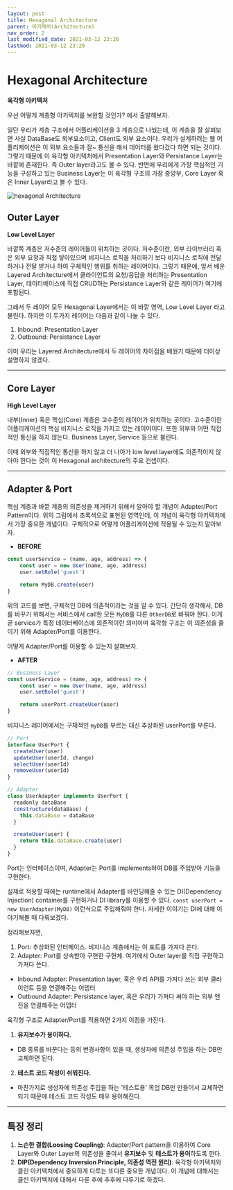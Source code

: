 ```yaml
---
layout: post
title: Hexagonal Architecture
parent: 아키텍처(Architecture)
nav_order: 2
last_modified_date: 2021-03-12 23:20
lastmod: 2021-03-12 23:20
---
```


# Hexagonal Architecture
**육각형 아키텍처**

우선 어떻게 계층형 아키텍처를 보완할 것인가? 에서 출발해보자. 

일단 우리가 계층 구조에서 어플리케이션을 3 계층으로 나눴는데, 이 계층을 잘 살펴보면 사실 DataBase도 외부요소이고, Client도 외부 요소이다. 우리가 설계하려는 웹 어플리케이션은 이 외부 요소들과 잘~ 통신을 해서 데이터를 왔다갔다 하면 되는 것이다. 그렇기 때문에 이 육각형 아키텍처에서 Presentation Layer와 Persistance Layer는 바깥에 존재한다. 즉 Outer layer라고도 볼 수 있다. 반면에 우리에게 가장 핵심적인 기능을 구성하고 있는 Business Layer는 이 육각형 구조의 가장 중앙부, Core Layer 혹은 Inner Layer라고 볼 수 있다.

![hexagonal Architecture](../../../assets/images/architecture_hexa.png)

## Outer Layer
**Low Level Layer**

바깥쪽 계층은 저수준의 레이어들이 위치하는 곳이다. 저수준이란, 외부 라이브러리 혹은 외부 요청과 직접 닿아있으며 비지니스 로직을 처리하기 보다 비지니스 로직에 전달하거나 전달 받거나 하여 구체적인 행위를 취하는 레이어이다. 그렇기 때문에, 앞서 배운 Layered Architecture에서 클라이언트의 요청/응답을 처리하는 Presentation Layer, 데이터베이스에 직접 CRUD하는 Persistance Layer와 같은 레이어가 여기에 포함된다.

그래서 두 레이어 모두 Hexagonal Layer에서는 이 바깥 영역, Low Level Layer 라고 불린다. 하지만 이 두가지 레이어는 다음과 같이 나눌 수 있다.

1. Inbound: Presentation Layer
2. Outbound: Persistance Layer

이미 우리는 Layered Architecture에서 두 레이어의 차이점을 배웠기 때문에 더이상 설명하지 않겠다.

* * *

## Core Layer
**High Level Layer**

내부(Inner) 혹은 핵심(Core) 계층은 고수준의 레이어가 위치하는 곳이다. 고수준이란 어플리케이션의 핵심 비지니스 로직을 가지고 있는 레이어이다. 또한 외부와 어떤 직접적인 통신을 하지 않는다. Business Layer, Service 등으로 불린다.

이때 외부와 직접적인 통신을 하지 않고 더 나아가 low level layer에도 의존적이지 않아야 한다는 것이 이 Hexagonal architecture의 주요 컨셉이다.


* * *

## Adapter & Port

핵심 계층과 바깥 계층의 의존성을 제거하기 위해서 알아야 할 개념이 Adapter/Port Pattern이다. 위의 그림에서 초록색으로 표현된 영역인데, 이 개념이 육각형 아키텍처에서 가장 중요한 개념이다. 구체적으로 어떻게 어플리케이션에 적용될 수 있는지 알아보자.
* **BEFORE**

```javascript
const userService = (name, age, address) => {
    const user = new User(name, age, address)
    user.setRole('guest')

    return MyDB.create(user)
}
```
위의 코드를 보면, 구체적인 DB에 의존적이라는 것을 알 수 있다. 간단히 생각해서, DB를 바꾸기 위해서는 서비스에서 call한 모든 `MyDB`를 다른 `OtherDB`로 바꿔야 한다. 이게 곧 service가 특정 데이터베이스에 의존적이란 의미이며 육각형 구조는 이 의존성을 줄이기 위해 Adapter/Port를 이용한다.

어떻게 Adapter/Port를 이용할 수 있는지 살펴보자.

* **AFTER**

```javascript
// Business Layer
const userService = (name, age, address) => {
    const user = new User(name, age, address)
    user.setRole('guest')

    return userPort.createUser(user)
}
```
비지니스 레이어에서는 구체적인 `myDB`를 부르는 대신 추상화된 userPort를 부른다.

```javascript
// Port
interface UserPort {
  createUser(user)
  updateUser(userId, change)
  selectUser(userId)
  removeUser(userId)
}

// Adapter
class UserAdapter implements UserPort {
  readonly dataBase
  constructure(dataBase) {
    this.dataBase = dataBase
  }

  createUser(user) {
    return this.dataBase.create(user)
  }
}
```
Port는 인터페이스이며, Adapter는 Port를 implements하여 DB를 주입받아 기능을 구현한다.

실제로 적용할 때에는 runtime에서 Adapter를 바인딩해줄 수 있는 DI(Dependency Injection) container를 구현하거나 DI library를 이용할 수 있다.
`const userPort = new UserAdapter(MyDB)` 이런식으로 주입해줘야 한다. 자세한 이야기는 DI에 대해 이야기해볼 때 다뤄보겠다.


정리해보자면,
1. Port: 추상화된 인터페이스. 비지니스 계층에서는 이 포트를 가져다 쓴다.
2. Adapter: Port를 상속받아 구현한 구현체. 여기에서 Outer layer를 직접 구현하고 가져다 쓴다.
  * Inbound Adapter: Presentation layer, 혹은 우리 API를 가져다 쓰는 외부 클라이언트 등을 연결해주는 어뎁터
  * Outbound Adapter: Persistance layer, 혹은 우리가 가져다 쎠야 하는 외부 엔진을 연결해주는 어뎁터

육각형 구조로 Adapter/Port를 적용하면 2가지 이점을 가진다.
1. **유지보수가 용이하다.**
  * DB 종류를 바꾼다는 등의 변경사항이 있을 때, 생성자에 의존성 주입을 하는 DB만 교체하면 된다.
2. **테스트 코드 작성이 쉬워진다.**
  * 마찬가지로 생성자에 의존성 주입을 하는 '테스트용' 목업 DB만 만들어서 교체하면 되기 때문에 테스트 코드 작성도 매우 용이해진다.


* * *

## 특징 정리
1. **느슨한 결합(Loosing Coupling)**: Adapter/Port pattern을 이용하여 Core Layer와 Outer Layer의 의존성을 줄여서 **유지보수** 및 **테스트가 용이**하도록 한다.
2. **DIP(Dependency Inversion Principle, 의존성 역전 원리)**: 육각형 아키텍처와 클린 아키텍처에서 중요하게 다루는 또다른 중요한 개념이다. 이 개념에 대해서는 클린 아키텍처에 대해서 다룬 후에 추후에 다루기로 하겠다.
